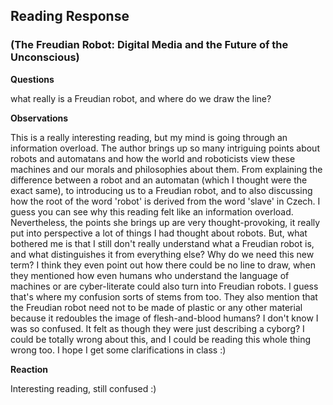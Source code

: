 ## Reading Response 
### (The Freudian Robot: Digital Media and the Future of the Unconscious)


**Questions**

what really is a Freudian robot, and where do we draw the line?



**Observations**

This is a really interesting reading, but my mind is going through an information overload. The author brings up so many intriguing points about robots and automatans and how the world and roboticists view these machines and our morals and philosophies about them. From explaining the difference between a robot and an automatan (which I thought were the exact same), to introducing us to a Freudian robot, and to also discussing how the root of the word 'robot' is derived from the word 'slave' in Czech. I guess you can see why this reading felt like an information overload.
Nevertheless, the points she brings up are very thought-provoking, it really put into perspective a lot of things I had thought about robots. But, what bothered me is that I still don't really understand what a Freudian robot is, and what distinguishes it from everything else? Why do we need this new term? 
I think they even point out how there could be no line to draw, when they mentioned how even humans who understand the language of machines or are cyber-literate could also turn into Freudian robots. I guess that's where my confusion sorts of stems from too. They also mention that the Freudian robot need not to be made of plastic or any other material because it redoubles the image of flesh-and-blood humans? I don't know I was so confused. It felt as though they were just describing a cyborg? I could be totally wrong about this, and I could be reading this whole thing wrong too. I hope I get some clarifications in class :)


**Reaction**

Interesting reading, still confused :)
